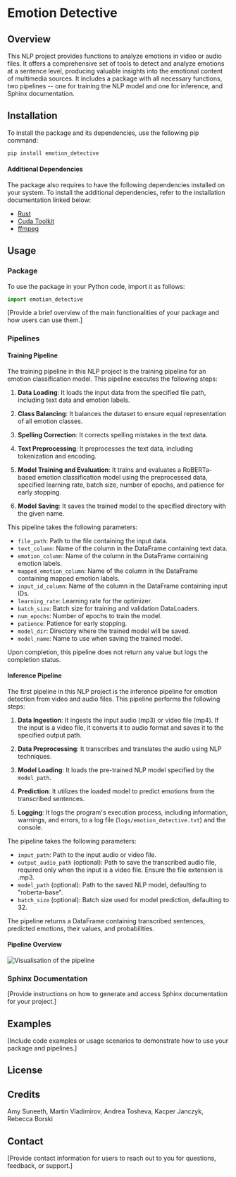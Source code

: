 
# Emotion Detective

## Overview

This NLP project provides functions to analyze emotions in video or audio files. It offers a comprehensive set of tools to detect and analyze emotions at a sentence level, producing valuable insights into the emotional content of multimedia sources. It includes a package with all necessary functions, two pipelines -- one for training the NLP model and one for inference, and Sphinx documentation.

## Installation

To install the package and its dependencies, use the following pip command:

```bash
pip install emotion_detective
```

#### Additional Dependencies

The package also requires to have the following dependencies installed on your system. To install the additional dependencies, refer to the installation documentation linked below:

- [Rust](https://www.rust-lang.org/tools/install)
- [Cuda Toolkit](https://developer.nvidia.com/cuda-downloads)
- [ffmpeg](https://ffmpeg.org/download.html)

## Usage

### Package

To use the package in your Python code, import it as follows:

```python
import emotion_detective
```

[Provide a brief overview of the main functionalities of your package and how users can use them.]

### Pipelines

#### Training Pipeline

The training pipeline in this NLP project is the training pipeline for an emotion classification model. This pipeline executes the following steps:

1. **Data Loading**: It loads the input data from the specified file path, including text data and emotion labels.

2. **Class Balancing**: It balances the dataset to ensure equal representation of all emotion classes.

3. **Spelling Correction**: It corrects spelling mistakes in the text data.

4. **Text Preprocessing**: It preprocesses the text data, including tokenization and encoding.

5. **Model Training and Evaluation**: It trains and evaluates a RoBERTa-based emotion classification model using the preprocessed data, specified learning rate, batch size, number of epochs, and patience for early stopping.

6. **Model Saving**: It saves the trained model to the specified directory with the given name.

This pipeline takes the following parameters:
- `file_path`: Path to the file containing the input data.
- `text_column`: Name of the column in the DataFrame containing text data.
- `emotion_column`: Name of the column in the DataFrame containing emotion labels.
- `mapped_emotion_column`: Name of the column in the DataFrame containing mapped emotion labels.
- `input_id_column`: Name of the column in the DataFrame containing input IDs.
- `learning_rate`: Learning rate for the optimizer.
- `batch_size`: Batch size for training and validation DataLoaders.
- `num_epochs`: Number of epochs to train the model.
- `patience`: Patience for early stopping.
- `model_dir`: Directory where the trained model will be saved.
- `model_name`: Name to use when saving the trained model.

Upon completion, this pipeline does not return any value but logs the completion status.

#### Inference Pipeline

The first pipeline in this NLP project is the inference pipeline for emotion detection from video and audio files. This pipeline performs the following steps:

1. **Data Ingestion**: It ingests the input audio (mp3) or video file (mp4). If the input is a video file, it converts it to audio format and saves it to the specified output path.

2. **Data Preprocessing**: It transcribes and translates the audio using NLP techniques.

3. **Model Loading**: It loads the pre-trained NLP model specified by the `model_path`.

4. **Prediction**: It utilizes the loaded model to predict emotions from the transcribed sentences.

5. **Logging**: It logs the program's execution process, including information, warnings, and errors, to a log file (`logs/emotion_detective.txt`) and the console.

The pipeline takes the following parameters:
- `input_path`: Path to the input audio or video file.
- `output_audio_path` (optional): Path to save the transcribed audio file, required only when the input is a video file.  Ensure the file extension is .mp3.
- `model_path` (optional): Path to the saved NLP model, defaulting to "roberta-base".
- `batch_size` (optional): Batch size used for model prediction, defaulting to 32.

The pipeline returns a DataFrame containing transcribed sentences, predicted emotions, their values, and probabilities.

#### Pipeline Overview

![Visualisation of the pipeline](data/docs/pipelines.png)

### Sphinx Documentation

[Provide instructions on how to generate and access Sphinx documentation for your project.]

## Examples

[Include code examples or usage scenarios to demonstrate how to use your package and pipelines.]

## License

## Credits

Amy Suneeth, Martin Vladimirov, Andrea Tosheva, Kacper Janczyk, Rebecca Borski

## Contact

[Provide contact information for users to reach out to you for questions, feedback, or support.]
